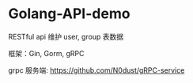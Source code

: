 # Golang-API-demo
RESTful api 维护 user, group 表数据

框架：Gin, Gorm, gRPC

grpc 服务端: https://github.com/N0dust/gRPC-service
